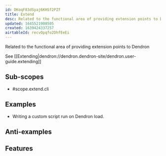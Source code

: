 ```yaml
---
id: DKoqF83dSyaj6KHSf2PZf
title: Extend
desc: Related to the functional area of providing extension points to Dendron
updated: 1645521908505
created: 1639424337257
airtableId: recvOpqfo2DhfEeEi
---
```


Related to the functional area of providing extension points to Dendron

See [[Extending|dendron://dendron.dendron-site/dendron.user-guide.extending]]

## Sub-scopes

- #scope.extend.cli
## Examples
- Writing a custom script run on Dendron load. 
## Anti-examples

## Features


